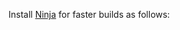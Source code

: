 <!--
+++
private = true
+++
-->

Install [Ninja][ninja] for faster builds as follows:

[ninja]: https://ninja-build.org
